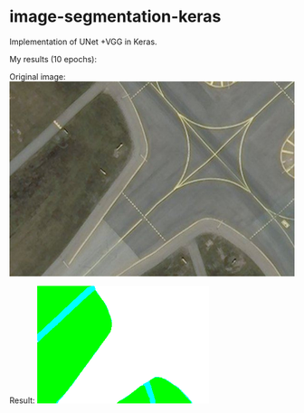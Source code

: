 # image-segmentation-keras
Implementation of UNet +VGG in Keras.

My results (10 epochs):

Original image:
![alt text](https://github.com/tamamolis/image-segmentation-keras/blob/master/result/image.png)

Result:
![alt text](https://github.com/tamamolis/image-segmentation-keras/blob/master/result/result.png)
